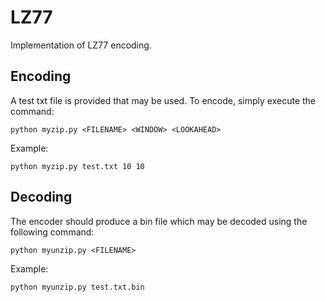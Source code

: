 # LZ77

Implementation of LZ77 encoding. 

## Encoding

A test txt file is provided that may be used. To encode, simply execute the command:

```
python myzip.py <FILENAME> <WINDOW> <LOOKAHEAD>
```

Example:

```
python myzip.py test.txt 10 10
```

## Decoding

The encoder should produce a bin file which may be decoded using the following command:

```
python myunzip.py <FILENAME>
```

Example:

```
python myunzip.py test.txt.bin
```